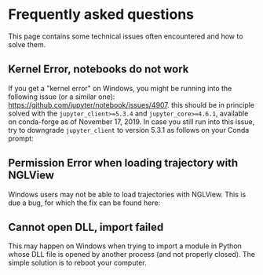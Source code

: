 # Frequently asked questions

This page contains some technical issues often encountered and how to solve them.

## Kernel Error, notebooks do not work

If you get a "kernel error" on Windows, you might be running into the following issue (or a similar one): https://github.com/jupyter/notebook/issues/4907. this should be in principle solved with the `jupyter_client>=5.3.4` and `jupyter_core>=4.6.1`, available on conda-forge as of November 17, 2019. In case you still run into this issue, try to downgrade `jupyter_client` to version 5.3.1 as follows on your Conda prompt:

## Permission Error when loading trajectory with NGLView

Windows users may not be able to load trajectories with NGLView. This is due a bug, for which the fix can be found here: 

## Cannot open DLL, import failed

This may happen on Windows when trying to import a module in Python whose DLL file is opened by another process (and not properly closed). The simple solution is to reboot your computer.
